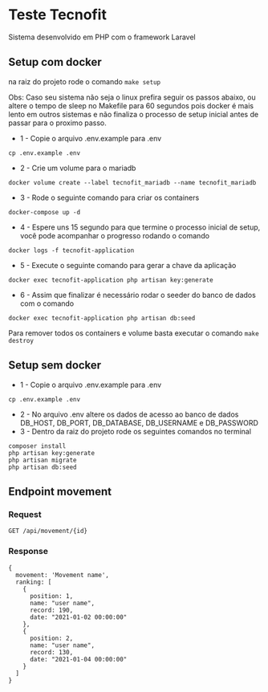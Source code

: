 # Teste Tecnofit
Sistema desenvolvido em PHP com o framework Laravel

## Setup com docker
na raiz do projeto rode o comando `make setup`

Obs: Caso seu sistema não seja o linux prefira seguir os passos abaixo, ou altere o tempo de sleep no Makefile para 60 segundos pois docker é mais lento em outros sistemas e não finaliza o processo de setup inicial antes de passar para o proximo passo.

- 1 - Copie o arquivo .env.example para .env
```
cp .env.example .env
```
- 2 - Crie um volume para o mariadb
```
docker volume create --label tecnofit_mariadb --name tecnofit_mariadb
```
- 3 - Rode o seguinte comando para criar os containers
```
docker-compose up -d
```
- 4 - Espere uns 15 segundo para que termine o processo inicial de setup, você pode acompanhar o progresso rodando o comando
```
docker logs -f tecnofit-application
```
- 5 - Execute o seguinte comando para gerar a chave da aplicação
```
docker exec tecnofit-application php artisan key:generate
```
- 6 - Assim que finalizar é necessário rodar o seeder do banco de dados com o comando
```
docker exec tecnofit-application php artisan db:seed
```

Para remover todos os containers e volume basta executar o comando `make destroy`

## Setup sem docker

- 1 - Copie o arquivo .env.example para .env
```
cp .env.example .env
```
- 2 - No arquivo .env altere os dados de acesso ao banco de dados
DB_HOST, DB_PORT, DB_DATABASE, DB_USERNAME e DB_PASSWORD
- 3 - Dentro da raiz do projeto rode os seguintes comandos no terminal
```
composer install
php artisan key:generate
php artisan migrate
php artisan db:seed
```

## Endpoint movement

### Request

`GET /api/movement/{id}`

### Response
```
{
  movement: 'Movement name',
  ranking: [
    {
      position: 1,
      name: "user name",
      record: 190,
      date: "2021-01-02 00:00:00"
    },
    {
      position: 2,
      name: "user name",
      record: 130,
      date: "2021-01-04 00:00:00"
    }
  ]
}
```